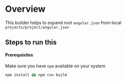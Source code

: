 # Overview

This builder helps to expand root `angular.json` from local `projects/project/angular.json`


## Steps to run this

#### Prerequisites

Make sure you have `npm` available on your system
```bash
npm install && npm run build
```
